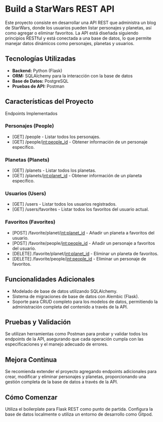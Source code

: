 # Build a StarWars REST API
Este proyecto consiste en desarrollar una API REST que administra un blog de StarWars, donde los usuarios pueden listar personajes y planetas, así como agregar o eliminar favoritos. La API está diseñada siguiendo principios RESTful y está conectada a una base de datos, lo que permite manejar datos dinámicos como personajes, planetas y usuarios.

## Tecnologías Utilizadas
- **Backend:** Python (Flask)
- **ORM:** SQLAlchemy para la interacción con la base de datos
- **Base de Datos:** PostgreSQL
- **Pruebas de API:** Postman

## Características del Proyecto
Endpoints Implementados

### Personajes (People)

- [GET] /people - Listar todos los personajes.
- [GET] /people/<int:people_id> - Obtener información de un personaje específico.

### Planetas (Planets)

- [GET] /planets - Listar todos los planetas.
- [GET] /planets/<int:planet_id> - Obtener información de un planeta específico.

### Usuarios (Users)

- [GET] /users - Listar todos los usuarios registrados.
- [GET] /users/favorites - Listar todos los favoritos del usuario actual.

### Favoritos (Favorites)

- [POST] /favorite/planet/<int:planet_id> - Añadir un planeta a favoritos del usuario.
- [POST] /favorite/people/<int:people_id> - Añadir un personaje a favoritos del usuario.
- [DELETE] /favorite/planet/<int:planet_id> - Eliminar un planeta de favoritos.
- [DELETE] /favorite/people/<int:people_id> - Eliminar un personaje de favoritos.

## Funcionalidades Adicionales

- Modelado de base de datos utilizando SQLAlchemy.
- Sistema de migraciones de base de datos con Alembic (Flask).
- Soporte para CRUD completo para los modelos de datos, permitiendo la administración completa del contenido a través de la API.

## Pruebas y Validación
Se utilizan herramientas como Postman para probar y validar todos los endpoints de la API, asegurando que cada operación cumpla con las especificaciones y el manejo adecuado de errores.

## Mejora Continua
Se recomienda extender el proyecto agregando endpoints adicionales para crear, modificar y eliminar personajes y planetas, proporcionando una gestión completa de la base de datos a través de la API.

## Cómo Comenzar
Utiliza el boilerplate para Flask REST como punto de partida.
Configura la base de datos localmente o utiliza un entorno de desarrollo como Gitpod.
